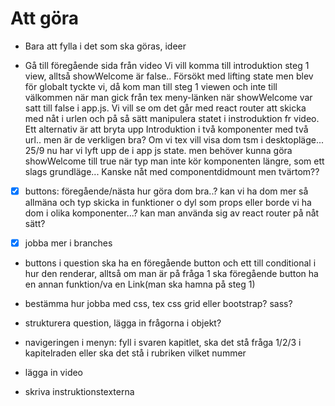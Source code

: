 # Att göra

- Bara att fylla i det som ska göras, ideer

- Gå till föregående sida från video
Vi vill komma till introduktion steg 1 view, alltså showWelcome är false.. Försökt med lifting state men blev för globalt tyckte vi, då kom man till steg 1 viewen och inte till välkommen när  man gick från tex meny-länken när showWelcome var satt till false i app.js.
Vi vill se om det går med react router att skicka med nåt i urlen och på så sätt manipulera statet i instroduktion fr video.
Ett alternativ är att bryta upp Introduktion i två komponenter med två url.. men är de verkligen bra? Om vi tex vill visa dom tsm i desktopläge...
25/9
nu har vi lyft upp de i app js state. men behöver kunna göra showWelcome till true när typ man inte kör komponenten längre, som ett slags grundläge... Kanske nåt med componentdidmount men tvärtom??

- [x] buttons: föregående/nästa
hur göra dom bra..?
kan vi ha dom mer så allmäna och typ skicka in funktioner o dyl som props eller borde vi ha dom i olika komponenter...? kan man använda sig av react router på nåt sätt?

- [x] jobba mer i branches

- buttons i question ska ha en föregående button och ett till conditional i hur den renderar, alltså om man är på fråga 1 ska föregående button ha en annan funktion/va en Link(man ska hamna på steg 1)

- bestämma hur jobba med css, tex css grid eller bootstrap? sass?

- strukturera question, lägga in frågorna i objekt?


- navigeringen i menyn:
fyll i svaren kapitlet, ska det stå fråga 1/2/3 i kapitelraden eller ska det stå i rubriken vilket nummer

- lägga in video

- skriva instruktionstexterna